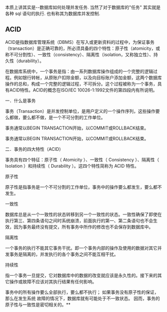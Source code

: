 
本质上讲其实是--数据库如何处理并发任务. 
当然了对于数据库的"任务" 其实就是各种 sql 语句的执行. 
也有称其为数据库并发控制. 


## ACID 

ACID是指数据库管理系统（DBMS）在写入或更新资料的过程中，为保证事务（transaction）是正确可靠的，所必须具备的四个特性：原子性（atomicity，或称不可分割性）、一致性（consistency）、隔离性（isolation，又称独立性）、持久性（durability）。

在数据库系统中，一个事务是指：由一系列数据库操作组成的一个完整的逻辑过程。例如银行转帐，从原账户扣除金额，以及向目标账户添加金额，这两个数据库操作的总和，构成一个完整的逻辑过程，不可拆分。这个过程被称为一个事务，具有ACID特性。ACID的概念在ISO/IEC 10026-1:1992文件的第四段内有所说明。

一．什么是事务

事务（Transaction）是并发控制单位，是用户定义的一个操作序列，这些操作要么都做，要么都不做，是一个不可分割的工作单位。

事务通常以BEGIN TRANSACTION开始，以COMMIT或ROLLBACK结束。

事务通常以BEGIN TRANSACTION开始，以COMMIT或ROLLBACK结束。

二．事务的四大特性（ACID）

事务具有四个特征：原子性（ Atomicity ）、一致性（ Consistency ）、隔离性（ Isolation ）和持续性（ Durability ）。这四个特性简称为 ACID 特性。

原子性

原子性是指事务是一个不可分割的工作单位，事务中的操作要么都发生，要么都不发生。

一致性

数据库总是从一个一致性的状态转移到另一个一致性的状态。一致性确保了即使在执行第三、第四条语句之间时系统崩溃，前面执行的第一、第二条语句也不会生效，因为事务最终没有提交，所有事务中所作的修改也不会保存到数据库中。

隔离性

一个事务的执行不能其它事务干扰。即一个事务内部的操作及使用的数据对其它并发事务是隔离的，并发执行的各个事务之间不能互相干扰。

持续性

指一个事务一旦提交，它对数据库中的数据的改变就应该是永久性的。接下来的其它操作或故障不应该对其执行结果有任何影响。

事务中的所有操作要么全部执行，要么都不执行； 如果事务没有原子性的保证，那么在发生系统 故障的情况下，数据库就有可能处于不一致状态。 因而，事务的原子性与一致性是密切相关的。**